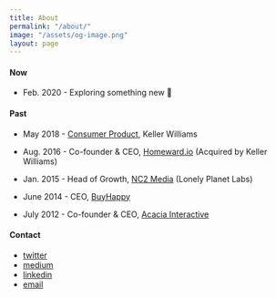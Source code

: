 ```yaml
---
title: About
permalink: "/about/"
image: "/assets/og-image.png"
layout: page
---
```


#### Now

* Feb. 2020 - Exploring something new 🚀

#### Past

* May 2018 - [Consumer Product](https://www.linkedin.com/posts/jaymehoffman_make-impact-in-real-estate-check-i-activity-6641050799554256896-f4II), Keller Williams 

* Aug. 2016 - Co-founder & CEO, [Homeward.io](https://homeward.io/) (Acquired by Keller Williams)

* Jan. 2015 - Head of Growth, [NC2 Media](http://nc2media.com/) (Lonely Planet Labs)

* June 2014 - CEO, [BuyHappy](https://angel.co/buyhappy)

* July 2012 - Co-founder & CEO, [Acacia Interactive](https://angel.co/acacia)

#### Contact
* [twitter](https://twitter.com/jaymehoffman)
* [medium](https://medium.com/@jaymehoffman)
* [linkedin](https://www.linkedin.com/in/jaymehoffman/)
* [email](mailto:Jayme(at)jaymehoffman.com)